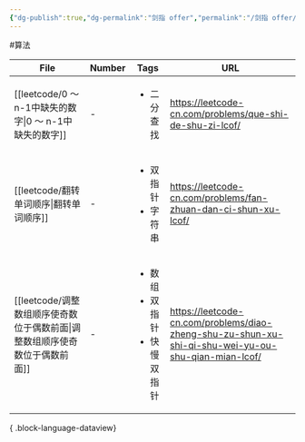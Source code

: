 ```yaml
---
{"dg-publish":true,"dg-permalink":"剑指 offer","permalink":"/剑指 offer/"}
---
```



#算法 

| File                                             | Number | Tags                                           | URL                                                                                                 |
| ------------------------------------------------ | ------ | ---------------------------------------------- | --------------------------------------------------------------------------------------------------- |
| [[leetcode/0 ～ n-1中缺失的数字\|0 ～ n-1中缺失的数字]]     | \-     | <ul><li>二分查找</li></ul>                         | https://leetcode-cn.com/problems/que-shi-de-shu-zi-lcof/                                            |
| [[leetcode/翻转单词顺序\|翻转单词顺序]]                   | \-     | <ul><li>双指针</li><li>字符串</li></ul>              | https://leetcode-cn.com/problems/fan-zhuan-dan-ci-shun-xu-lcof/                                     |
| [[leetcode/调整数组顺序使奇数位于偶数前面\|调整数组顺序使奇数位于偶数前面]] | \-     | <ul><li>数组</li><li>双指针</li><li>快慢双指针</li></ul> | https://leetcode-cn.com/problems/diao-zheng-shu-zu-shun-xu-shi-qi-shu-wei-yu-ou-shu-qian-mian-lcof/ |

{ .block-language-dataview}
